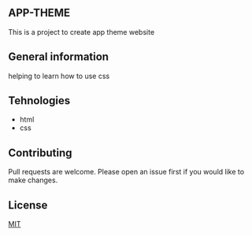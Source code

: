 ## APP-THEME
This is a project to create app theme website

## General information
helping to learn how to use css

## Tehnologies
* html
* css

## Contributing
Pull requests are welcome. Please open an issue first if you would like to make changes.

## License
[MIT](https://github.com/LiubovPlugar/app-theme/blob/master/LICENSE)
